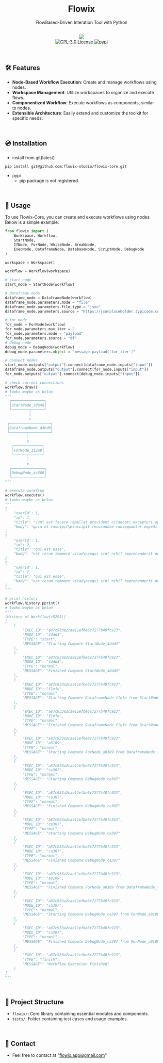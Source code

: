 <h1 align="center">
    Flowix
</h1>
<p align="center">
    FlowBased-Driven Interation Tool with Python
</p>
<br/>

<div align="center">
    <img src="https://img.shields.io/badge/python-3.11%20%7C%203.12-blue" />
    <br>
    <a href="https://github.com/flowix-studio/Flowix-Core/blob/main/LICENSE">
        <img src="https://img.shields.io/github/license/flowix-studio/Flowix-Core.svg" alt="GPL-3.0 License" />
    </a>
    <a href="https://pypi.org/project/flowix/">
        <img src="https://img.shields.io/pypi/v/flowix.svg" alt="pypi" />
    </a>
</div><br><br>

## 🛠️ Features
- **Node-Based Workflow Execution**: Create and manage workflows using nodes.
- **Workspace Management**: Utilize workspaces to organize and execute flows.
- **Componentized Workflow**: Execute workflows as components, similar to nodes.
- **Extensible Architecture**: Easily extend and customize the toolkit for specific needs.

<br>

## 💿 Installation
- install from git(latest)
```bash
pip install git@github.com:flowix-studio/flowix-core.git
```
- pypi
    - pip package is not registered.

<br>

## 📑 Usage
To use Flowix-Core, you can create and execute workflows using nodes. Below is a simple example:

```python
from flowix import (
    Workspace, Workflow,
    StartNode,
    IfNode, ForNode, WhileNode, BreakNode,
    ExecNode, DataframeNode, DatabaseNode, ScriptNode, DebugNode
)

workspace = Workspace()

workflow = Workflow(workspace)

# start node
start_node = StartNode(workflow)

# dataframe node
dataframe_node = DataframeNode(workflow)
dataframe_node.parameters.mode = "file"
dataframe_node.parameters.file_type = "json"
dataframe_node.parameters.source = "https://jsonplaceholder.typicode.com/posts"

# for node
for_node = ForNode(workflow)
for_node.parameters.max_iter = 2
for_node.parameters.mode = "payload"
for_node.parameters.source = "df"
# debug node
debug_node = DebugNode(workflow)
debug_node.parameters.object = "message.payload['for_iter']"

# connect nodes
start_node.outputs["output"].connect(dataframe_node.inputs["input"])
dataframe_node.outputs["output"].connect(for_node.inputs["input"])
for_node.outputs["output"].connect(debug_node.inputs["input"])

# check current connections
workflow.draw()
# looks maybe as below
"""
  ┌───────────────┐   
  │StartNode_3da4d│   
  └────────┬──────┘   
           │          
           v          
 ┌───────────────────┐
 │DataframeNode_d3bd0│
 └────────┬──────────┘
          │           
          v           
   ┌─────────────┐    
   │ForNode_112a9│    
   └──────┬──────┘    
          │           
          v           
  ┌───────────────┐   
  │DebugNode_ac866│   
  └───────────────┘
"""

# execute workflow
workflow.execute()
# looks maybe as below
"""
{
    "userId": 1,
    "id": 1,
    "title": "sunt aut facere repellat provident occaecati excepturi optio reprehenderit",
    "body": "quia et suscipit\nsuscipit recusandae consequuntur expedita et cum\nreprehenderit molestiae ut ut quas totam\nnostrum rerum est autem sunt rem eveniet architecto"
}
{
    "userId": 1,
    "id": 2,
    "title": "qui est esse",
    "body": "est rerum tempore vitae\nsequi sint nihil reprehenderit dolor beatae ea dolores neque\nfugiat blanditiis voluptate porro vel nihil molestiae ut reiciendis\nqui aperiam non debitis possimus qui neque nisi nulla"
}
{
    "userId": 1,
    "id": 2,
    "title": "qui est esse",
    "body": "est rerum tempore vitae\nsequi sint nihil reprehenderit dolor beatae ea dolores neque\nfugiat blanditiis voluptate porro vel nihil molestiae ut reiciendis\nqui aperiam non debitis possimus qui neque nisi nulla"
}
"""

# print history
workflow.history.pprint()
# looks maybe as below
"""
[History of Workflow(c8293)]
[
    {
        "EXEC_ID": "a87c933a2cae11efbe6c7277b40fc923",
        "NODE_ID": "4ddd3",
        "TYPE": "start",
        "MESSAGE": "Starting Compute StartNode_4ddd3"
    },
    {
        "EXEC_ID": "a87c933a2cae11efbe6c7277b40fc923",
        "NODE_ID": "4ddd3",
        "TYPE": "normal",
        "MESSAGE": "Finished Compute StartNode_4ddd3"
    },
    {
        "EXEC_ID": "a87c933a2cae11efbe6c7277b40fc923",
        "NODE_ID": "f1efe",
        "TYPE": "normal",
        "MESSAGE": "Starting Compute DataframeNode_f1efe from StartNode_4ddd3"
    },
    {
        "EXEC_ID": "a87c933a2cae11efbe6c7277b40fc923",
        "NODE_ID": "f1efe",
        "TYPE": "normal",
        "MESSAGE": "Finished Compute DataframeNode_f1efe from StartNode_4ddd3"
    },
    {
        "EXEC_ID": "a87c933a2cae11efbe6c7277b40fc923",
        "NODE_ID": "a0109",
        "TYPE": "normal",
        "MESSAGE": "Starting Compute ForNode_a0109 from DataframeNode_f1efe"
    },
    {
        "EXEC_ID": "a87c933a2cae11efbe6c7277b40fc923",
        "NODE_ID": "ca307",
        "TYPE": "normal",
        "MESSAGE": "Starting Compute DebugNode_ca307"
    },
    {
        "EXEC_ID": "a87c933a2cae11efbe6c7277b40fc923",
        "NODE_ID": "ca307",
        "TYPE": "normal",
        "MESSAGE": "Finished Compute DebugNode_ca307"
    },
    {
        "EXEC_ID": "a87c933a2cae11efbe6c7277b40fc923",
        "NODE_ID": "ca307",
        "TYPE": "normal",
        "MESSAGE": "Starting Compute DebugNode_ca307"
    },
    {
        "EXEC_ID": "a87c933a2cae11efbe6c7277b40fc923",
        "NODE_ID": "ca307",
        "TYPE": "normal",
        "MESSAGE": "Finished Compute DebugNode_ca307"
    },
    {
        "EXEC_ID": "a87c933a2cae11efbe6c7277b40fc923",
        "NODE_ID": "a0109",
        "TYPE": "normal",
        "MESSAGE": "Finished Compute ForNode_a0109 from DataframeNode_f1efe"
    },
    {
        "EXEC_ID": "a87c933a2cae11efbe6c7277b40fc923",
        "NODE_ID": "ca307",
        "TYPE": "normal",
        "MESSAGE": "Starting Compute DebugNode_ca307 from ForNode_a0109"
    },
    {
        "EXEC_ID": "a87c933a2cae11efbe6c7277b40fc923",
        "NODE_ID": "ca307",
        "TYPE": "normal",
        "MESSAGE": "Finished Compute DebugNode_ca307 from ForNode_a0109"
    },
    {
        "EXEC_ID": "a87c933a2cae11efbe6c7277b40fc923",
        "TYPE": "finish",
        "MESSAGE": "Workflow Execution Finished"
    }
]
"""
```
<br>

## 🌲 Project Structure
- `flowix/`: Core library containing essential modules and components.
- `tests/`: Folder containing test cases and usage examples.

<br>

## 📧 Contact
- Feel free to contact at "flowix.app@gmail.com"
